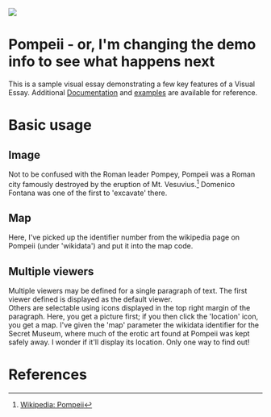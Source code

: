 <a href="https://juncture-digital.org"><img src="https://juncture-digital.org/images/ve-button.png"></a>

<param ve-config 
       title="SG Test: Pompeii"
       author="SG"
       banner="https://iiif.juncture-digital.org/banner/?url=https://upload.wikimedia.org/wikipedia/commons/a/a1/Garden_pompei_site.jpeg" 
       layout="vertical">

<!-- Entities discussed throughout the essay are typically defined before the essay text and
     are thus available in all text.  Entity identifiers (QIDs) can be found in either
     Wikipedia or Wikidata (https://www.wikidata.org)> -->
<param ve-entity eid="Q125414"> <!-- Pompey -->
<param ve-entity eid="Q336806"> <!-- Domenico Fontana -->
<param ve-entity eid="Q43332"> <!-- Pompeii -->
<param ve-entity eid="Q36600"> <!-- The Hague -->
<param ve-entity eid="Q3523"><!-- The Secret Museum -->
<param ve-entity eid="Q524"><!-- Mt. Vesuvius -->

# Pompeii - or, I'm changing the demo info to see what happens next

This is a sample visual essay demonstrating a few key features of a Visual Essay. Additional [Documentation](https://github.com/JSTOR-Labs/juncture/wiki) and [examples](https://jstor-labs.github.io/juncture-examples) are available for reference.
<param ve-image 
       url="https://upload.wikimedia.org/wikipedia/commons/7/7b/Via_dell%27Abbondanza_1.JPG">

# Basic usage

## Image

Not to be confused with the Roman leader Pompey, Pompeii was a Roman city famously destroyed by the eruption of Mt. Vesuvius.[^1] Domenico Fontana was one of the first to 'excavate' there.
<param ve-image 
       label="An Atrium at Pompeii" 
       description="Photo from Wikicommons" 
       license="public domain" 
       url="https://upload.wikimedia.org/wikipedia/commons/3/32/Atrium%2C_Pompeii_%2814978508290%29.jpg">

## Map

Here, I've picked up the identifier number from the wikipedia page on Pompeii (under 'wikidata') and put it into the map code.
<param ve-map center="Q43332" zoom="13" prefer-geojson>

## Multiple viewers

Multiple viewers may be defined for a single paragraph of text.  The first viewer defined is displayed as the default viewer.  
Others are selectable using icons displayed in the top right margin of the paragraph. Here, you get a picture first; if you then click the 'location' icon, you get a map. I've given the 'map' parameter the wikidata identifier for the Secret Museum, where much of the erotic art found at Pompeii was kept safely away. I wonder if it'll display its location. Only one way to find out!
<param ve-image 
       url="https://upload.wikimedia.org/wikipedia/commons/5/56/Pan_copulating_with_goat_1.JPG">
<param ve-map center="Q3523" zoom="11">
<param ve-compare curtain 
              url="https://raw.githubusercontent.com/shawngraham/demo/master/before.jpg">
<param ve-compare 
              url="https://raw.githubusercontent.com/shawngraham/demo/master/after.jpg">


# References

[^1]: [Wikipedia: Pompeii](https://en.wikipedia.org/wiki/Pompeii)

